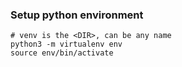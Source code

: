 ### Setup python environment

```shell
# venv is the <DIR>, can be any name
python3 -m virtualenv env
source env/bin/activate
```
